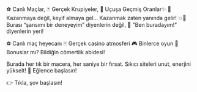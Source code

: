 ⚽️ Canlı Maçlar, 🃏 Gerçek Krupiyeler, 🎯 Uçuşa Geçmiş Oranlar✨
🎲 Kazanmaya değil, keyif almaya gel... Kazanmak zaten yanında gelir! 💥💸
Burası “şansımı bir deneyeyim” diyenlerin değil,
🎯 "Ben buradayım!" diyenlerin yeri!

⚽️ Canlı maç heyecanı
🃏 Gerçek casino atmosferi
🎮 Binlerce oyun
🎁 Bonuslar mı? Bildiğin cömertlik abidesi!

Burada her tık bir macera, her saniye bir fırsat.
Sıkıcı siteleri unut, enerjini yükselt! 🚀
Eğlence başlasın!

👉 Tıkla, şov başlasın!
